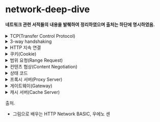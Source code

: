 # network-deep-dive
#### 네트워크 관련 서적들의 내용을 발췌하여 정리하였으며 출처는 하단에 명시하였음.

<details>
<summary>TCP(Transfer Control Protocol)</summary>

TCP는 트랜스포트 계층에 해당하며 신뢰성 있는 바이트 스트림 서비스를 제공 한다. 바이트 스트림 서비스란 용량이 큰 데이터를 보내기 쉽게 TCP 세그먼트라고 하는 단위 패킷으로 작게 분해하여 관리하는 것을 말한다. 결국 TCP는 대용량의 데이터를 작게 분해해서 보내고, 정확하게 도착했는지 확인하는 역할을 담당한다.

</details>

<details>
<summary>3-way handshaking</summary>

TCP는 상대방에게 정확하게 데이터를 보내기 위해 3-way handshaking 방법을 사용하는데, 이 방법은 패킷을 보내고 바로 끝내는 것이 아니라 보내졌는지 여부를 'SYN', 'ACK' 이라는 TCP 플래그를 사용하여 확인한다.

SYN 패킷 전송(송신 측) > SYN/ACK 패킷 전송(수신 측) > ACK 전송(송신 측)

만약 핸드셰이킹 과정에서 도중에 통신이 끈헝지면 TCP는 같은 수순으로 패킷을 재전송한다.

</details>

<details>
<summary>HTTP 지속 연결</summary>

HTTP 초기 버전에서는 HTTP 통신을 한 번 할때마다 TCP에 의해 연결과 접속을 종료할 필요가 있었다. 초기 당시의 통신에서는 작은 사이즈의 텍스트를 보내는 정도여서 문제가 없었다.

하지만 요청한 하나의 HTML에 여러 이미지가 포함되어 있는 경우 HTTP 요청 시에 HTML 문서에 포함되어 있는 이미지를 획득하기 위해서 내부 이미지만큼의 리퀘스트를 송신하는데, 그때마다 TCP 연결/종료가 발생하여 불필요한 통신량이 생긴다. HTTP/1.0 이후에 지속 연결(Persistent Connections)이라는 방법이 고안되었는데, 이는 한 쪽이 명시적으로 연결을 종료하지 않는 이상 TCP 연결을 계속 유지한다.

이러한 지속 연결 방식을 통해, 여러 리퀘스트를 보낼 수 있도록 HTTP pipelining 이 가능해지는데, 이전에는 요청 후에 응답을 기다려야 했다면 이제는 요청 후에도 수신을 기다리지않고 바로 다음 리퀘스트를 보낼 수 있게 된다.
</details>

<details>
<summary>쿠키(Cookie)</summary>

HTTP는 stateless 프로토콜이기 때문에 과거의 상태를 관리하지 않아 서버의 CPU나 메모리 같은 리소스의 소비를 억제할 수 있고 단순함으로 다양한 곳에서 이용할 수 있다.

무상태의 단점(인증 등의 관리)를 보안하기 위해 쿠키라는 시스템이 도입되었는데, 쿠키라는 헤더 필드를 통해 상태를 관리할 수 있다.

</details>

<details>
<summary>범위 요청(Range Request)</summary>

대용량의 이미지와 데이터를 다운로드 중에 커넥션이 끊어지게 되면 처음부터 다시 다운로드 해야 한다. 이런 문제를 해결하기 위해 resume 기능을 통해 이전에 다운로드를 한 곳에서부터 다운로드를 재개할 수 있는데, 엔티티의 범위를 지정해서 다운로드 할 필요가 있다. 이 같이 범위를 지정해서 요청 하는 것을 Range Request 라고 한다.

</details>

<details>
<summary>컨텐츠 협상(Content Negotiation)</summary>

클라이언트에 더욱 적합한 리소스를 제공하기 위한 구조이다. 영어판 브라우저에서는 Google 영문 페이지를, 한국판 브라우저에서는 Google 한국어 페이지를 응답하는 것이 예시이다.

컨텐츠 협상은 Accept-Charset, Accept-Encoding, Accept-Language 등의 리퀘스트 헤더 필드를 통해 판단한다. 서버 측에서 협상하는 서버 구동형, 클라이언트 측에서 협상하는 에이전트 구동형, 혼합형인 transparent 형이 있따.

</details>

<details>
<summary>상태 코드</summary>

HTTP의 응답에는 결과가 어떻게 처리되었는지 알려주는 상태 코드가 있다. 그 구성은 아래와 같다.

* 1xx(Informational) - 리퀘스트를 받아들여 처리중
* 2xx(Success) - 리퀘스트를 정상적으로 처리했음
  * 200(OK)
  * 204(No Content) - 처리에 성공했지만 응답에 엔티티 바디를 포함하지 않음
  * 206(Partial Content) - Range Request 에 의해 서버가 부분적 리퀘스트를 받았음
* 3xx(Redirection) - 리퀘스트를 완료하기 위해서 추가 동작이 필요
  * 300번대 리스폰드 코드가 되돌아 오면 대부분의 브라우저에서는 리퀘스트를 자동적으로 재송신하도록 되어 있음
* 4xx(Client Error) - 서버가 리퀘스트를 이해할 수 없음
  * 400(Bad Request) - 리퀘스트 구문이 잘못 되었음
  * 401(UnAuthorized) - 인증 실패
  * 403(Forbidden) - 인가 실패
  * 404(Not Found) - 리소스가 서버 상에 없음
* 5xx(Server Error) - 서버가 리퀘스트 처리 실패
  * 500(Internal Server Error) - 서버에서 리퀘스트를 처리 중에 에러가 발생 했음
  * 503(Service Unavailable) - 일시적으로 서버가 과부하 상태이거나 점검 중

**하지만 상태 코드가 현재 상황과 불일치 할 수도 있다. 상태 코드의 대부분은 유저가 다른 내용을 알기 어렵게 되어 있기 때문이다.**

</details>

<details>
<summary>프록시 서버(Proxy Server)</summary>

프록시 서버는 서버와 클라이언트의 양쪽 역할을 하는 중계 서버로, 클라이언트로부터의 리퀘스트를 서버에 전송하고, 서버로부터의 리스폰스를 클라이언트에게 전송한다.

HTTP 통신에서 프록시 서버를 여러 대 경유하는 것도 가능한데, 이럴 때에는 Via 헤드 필드에 경유한 호스트 정보를 추가해야 한다.

프록시 서버를 경유하는 이유는 캐시를 사용해서 네트워크 대역 등을 효율적으로 사용하거나 조직 내에 특정 웹 사이트에 대한 액세스 제한, 액세스 로그를 획득하는 정책을 지키기 위해서이다.
</details>

<details>
<summary>게이트웨이(Gateway)</summary>

게이트웨이의 동작은 프록시와 유사하지만, 게이트웨이의 경우에는 그 다음에 있는 서버가 HTTP 서버 이외의 서비스를 제공하는 서버가 된다.암호화 등의 방법을 통해 안전하게 접속하여 통신의 안전성을 높이는 역할 등을 한다.

</details>

<details>
<summary>캐시 서버(Cache Server)</summary>

캐시 서버는 프록시 서버의 하나로 캐싱 프록시로 분류된다. 프록시가 서버로부터의 리스폰스를 중계하는 때에 프록시 서버 상에 리소스의 사본을 보존한다.

</details>


출처.
* 그림으로 배우는 HTTP Network BASIC, 우에노 센